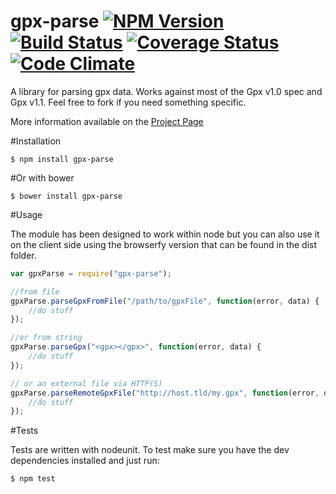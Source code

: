 gpx-parse [![NPM Version](https://badge.fury.io/js/gpx-parse.png)](https://badge.fury.io/js/gpx-parse) [![Build Status](https://travis-ci.org/elliotstokes/gpx-parse.png?branch=master)](https://travis-ci.org/elliotstokes/gpx-parse) [![Coverage Status](https://coveralls.io/repos/elliotstokes/gpx-parse/badge.png?branch=master)](https://coveralls.io/r/elliotstokes/gpx-parse?branch=master) [![Code Climate](https://codeclimate.com/github/elliotstokes/gpx-parse.png)](https://codeclimate.com/github/elliotstokes/gpx-parse)
========

A library for parsing gpx data. Works against most of the Gpx v1.0 spec and Gpx v1.1. Feel free to fork if you need something specific.

More information available on the [Project Page](http://www.vapidspace.com/gpx-parse)

#Installation

	$ npm install gpx-parse

#Or with bower

	$ bower install gpx-parse

#Usage

The module has been designed to work within node but you can also use it on the client side using the browserfy version that can be found in the dist folder.

```javascript
var gpxParse = require("gpx-parse");

//from file
gpxParse.parseGpxFromFile("/path/to/gpxFile", function(error, data) {
	//do stuff
});

//or from string
gpxParse.parseGpx("<gpx></gpx>", function(error, data) {
	//do stuff
});

// or an external file via HTTP(S)
gpxParse.parseRemoteGpxFile("http://host.tld/my.gpx", function(error, data) {
    //do stuff
});

```

#Tests

Tests are written with nodeunit. To test make sure you have the dev dependencies installed and just run:

	$ npm test
